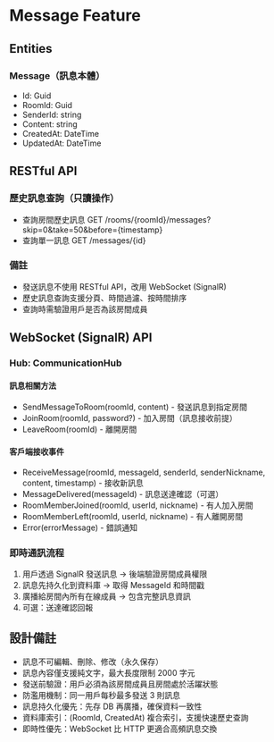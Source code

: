 ﻿# Message Feature

## Entities

### Message（訊息本體）

- Id: Guid
- RoomId: Guid
- SenderId: string
- Content: string
- CreatedAt: DateTime
- UpdatedAt: DateTime

## RESTful API

### 歷史訊息查詢（只讀操作）

- 查詢房間歷史訊息 GET /rooms/{roomId}/messages?skip=0&take=50&before={timestamp}
- 查詢單一訊息 GET /messages/{id}

### 備註

- 發送訊息不使用 RESTful API，改用 WebSocket (SignalR)
- 歷史訊息查詢支援分頁、時間過濾、按時間排序
- 查詢時需驗證用戶是否為該房間成員

## WebSocket (SignalR) API

### Hub: CommunicationHub

#### 訊息相關方法

- SendMessageToRoom(roomId, content) - 發送訊息到指定房間
- JoinRoom(roomId, password?) - 加入房間（訊息接收前提）
- LeaveRoom(roomId) - 離開房間

#### 客戶端接收事件

- ReceiveMessage(roomId, messageId, senderId, senderNickname, content, timestamp) - 接收新訊息
- MessageDelivered(messageId) - 訊息送達確認（可選）
- RoomMemberJoined(roomId, userId, nickname) - 有人加入房間
- RoomMemberLeft(roomId, userId, nickname) - 有人離開房間
- Error(errorMessage) - 錯誤通知

### 即時通訊流程

1. 用戶透過 SignalR 發送訊息 → 後端驗證房間成員權限
2. 訊息先持久化到資料庫 → 取得 MessageId 和時間戳
3. 廣播給房間內所有在線成員 → 包含完整訊息資訊
4. 可選：送達確認回報

## 設計備註

- 訊息不可編輯、刪除、修改（永久保存）
- 訊息內容僅支援純文字，最大長度限制 2000 字元
- 發送前驗證：用戶必須為該房間成員且房間處於活躍狀態
- 防濫用機制：同一用戶每秒最多發送 3 則訊息
- 訊息持久化優先：先存 DB 再廣播，確保資料一致性
- 資料庫索引：(RoomId, CreatedAt) 複合索引，支援快速歷史查詢
- 即時性優先：WebSocket 比 HTTP 更適合高頻訊息交換